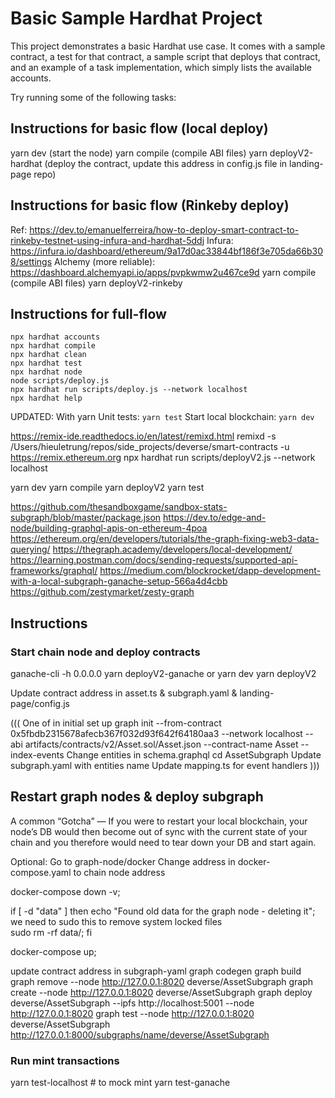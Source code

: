 # Basic Sample Hardhat Project

This project demonstrates a basic Hardhat use case. It comes with a sample contract, a test for that contract, a sample script that deploys that contract, and an example of a task implementation, which simply lists the available accounts.

Try running some of the following tasks:

## Instructions for basic flow (local deploy)
yarn dev (start the node)
yarn compile (compile ABI files)
yarn deployV2-hardhat (deploy the contract, update this address in config.js file in landing-page repo)

## Instructions for basic flow (Rinkeby deploy)
Ref: https://dev.to/emanuelferreira/how-to-deploy-smart-contract-to-rinkeby-testnet-using-infura-and-hardhat-5ddj
Infura: https://infura.io/dashboard/ethereum/9a17d0ac33844bf186f3e705da66b308/settings
Alchemy (more reliable): https://dashboard.alchemyapi.io/apps/pvpkwmw2u467ce9d
yarn compile (compile ABI files)
yarn deployV2-rinkeby

## Instructions for full-flow 
```shell
npx hardhat accounts
npx hardhat compile
npx hardhat clean
npx hardhat test
npx hardhat node
node scripts/deploy.js
npx hardhat run scripts/deploy.js --network localhost
npx hardhat help
```

UPDATED: With yarn
Unit tests: `yarn test`
Start local blockchain: `yarn dev`

https://remix-ide.readthedocs.io/en/latest/remixd.html
remixd -s /Users/hieuletrung/repos/side_projects/deverse/smart-contracts -u https://remix.ethereum.org
npx hardhat run scripts/deployV2.js --network localhost

yarn dev
yarn compile
yarn deployV2
yarn test

https://github.com/thesandboxgame/sandbox-stats-subgraph/blob/master/package.json
https://dev.to/edge-and-node/building-graphql-apis-on-ethereum-4poa
https://ethereum.org/en/developers/tutorials/the-graph-fixing-web3-data-querying/
https://thegraph.academy/developers/local-development/
https://learning.postman.com/docs/sending-requests/supported-api-frameworks/graphql/
https://medium.com/blockrocket/dapp-development-with-a-local-subgraph-ganache-setup-566a4d4cbb
https://github.com/zestymarket/zesty-graph

## Instructions 

### Start chain node and deploy contracts
ganache-cli -h 0.0.0.0
yarn deployV2-ganache
or
yarn dev
yarn deployV2

Update contract address in asset.ts & subgraph.yaml & landing-page/config.js

((( One of in initial set up
graph init --from-contract 0x5fbdb2315678afecb367f032d93f642f64180aa3 --network localhost --abi artifacts/contracts/v2/Asset.sol/Asset.json --contract-name Asset --index-events
Change entities in schema.graphql
cd AssetSubgraph
Update subgraph.yaml with entities name
Update mapping.ts for event handlers
)))

## Restart graph nodes & deploy subgraph
A common “Gotcha” — If you were to restart your local blockchain, your node’s DB would then become out of sync with the current state of your chain and you
therefore would need to tear down your DB and start again.

Optional: Go to graph-node/docker
Change address in docker-compose.yaml to chain node address

docker-compose down -v;

if [ -d "data" ]
then
echo "Found old data for the graph node - deleting it";
we need to sudo this to remove system locked files  
sudo rm -rf data/;
fi

docker-compose up;

update contract address in subgraph-yaml
graph codegen
graph build
graph remove --node http://127.0.0.1:8020 deverse/AssetSubgraph
graph create --node http://127.0.0.1:8020 deverse/AssetSubgraph
graph deploy deverse/AssetSubgraph --ipfs http://localhost:5001 --node http://127.0.0.1:8020
graph test --node http://127.0.0.1:8020 deverse/AssetSubgraph
http://127.0.0.1:8000/subgraphs/name/deverse/AssetSubgraph

### Run mint transactions

yarn test-localhost # to mock mint
yarn test-ganache